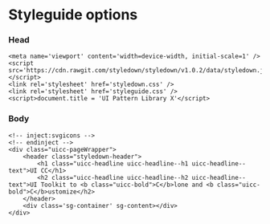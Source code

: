# Styleguide options

### Head

    <meta name='viewport' content='width=device-width, initial-scale=1' />
    <script src='https://cdn.rawgit.com/styledown/styledown/v1.0.2/data/styledown.js'></script>
    <link rel='stylesheet' href='styledown.css' />
    <link rel='stylesheet' href='styleguide.css' />
	<script>document.title = 'UI Pattern Library X'</script>

### Body

    <!-- inject:svgicons -->
    <!-- endinject -->
    <div class="uicc-pageWrapper">
        <header class="styledown-header">
            <h1 class="uicc-headline uicc-headline--h1 uicc-headline--text">UI CC</h1>
            <h2 class="uicc-headline uicc-headline--h2 uicc-headline--text">UI Toolkit to <b class="uicc-bold">C</b>lone and <b class="uicc-bold">C</b>ustomize</h2>
        </header>
        <div class='sg-container' sg-content></div>
    </div>
